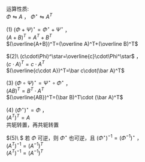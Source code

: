 运算性质:  
$\Phi\leftrightharpoons A$ ， $\Phi^\star\leftrightharpoons A^T$  
  
$(1)\ (\Phi+\Psi)^\star=\Phi^\star+\Psi^\star$ ，  
$(A+B)^T=A^T+B^T$  
$(\overline{A+B})^T=(\overline A)^T+(\overline B)^T$  
  
$(2)\ (c\cdot\Phi)^\star=\overline{c}\cdot\Phi^\star$ ，  
$(c\cdot A)^T=c\cdot A^T$  
$(\overline{c\cdot A})^T=\bar c\cdot(\bar A)^T$  
  
$(3)\ (\Phi\circ\Psi)^\star=\Psi^\star\circ\Phi^\star$ ，  
$(AB)^T=B^T\cdot A^T$  
$(\overline{AB})^T=(\bar B)^T\cdot (\bar A)^T$  
  
$(4)\ (\Phi^\star)^\star=\Phi$ ，  
$(A^T)^T=A$  
共轭转置，再共轭转置  
  
  
$(5)\ $ 若 $\Phi$ 可逆，则 $\Phi^\star$ 也可逆，且 $(\Phi^\star)^{-1}=(\Phi^{-1})^\star$ ，  
$(A^T)^{-1}=(A^{-1})^T$  
$(A^T)^{-1}=(A^{-1})^T$  
